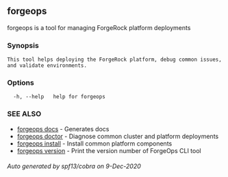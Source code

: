 ## forgeops

forgeops is a tool for managing ForgeRock platform deployments

### Synopsis


	This tool helps deploying the ForgeRock platform, debug common issues, and validate environments.
    

### Options

```
  -h, --help   help for forgeops
```

### SEE ALSO

* [forgeops docs](forgeops_docs.md)	 - Generates docs
* [forgeops doctor](forgeops_doctor.md)	 - Diagnose common cluster and platform deployments
* [forgeops install](forgeops_install.md)	 - Install common platform components
* [forgeops version](forgeops_version.md)	 - Print the version number of ForgeOps CLI tool

###### Auto generated by spf13/cobra on 9-Dec-2020

